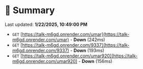# 📖 Summary
Last updated: **1/22/2025, 10:49:00 PM**

- `GET` [https://talk-m6gd.onrender.com/umar](https://talk-m6gd.onrender.com/umar) - **Down** (242ms)
- `GET` [https://talk-m6gd.onrender.com/9337](https://talk-m6gd.onrender.com/9337) - **Down** (193ms)
- `GET` [https://talk-m6gd.onrender.com/umar920](https://talk-m6gd.onrender.com/umar920) - **Down** (156ms)
